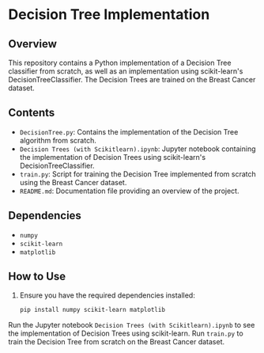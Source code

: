 # Decision Tree Implementation

## Overview
This repository contains a Python implementation of a Decision Tree classifier from scratch, as well as an implementation using scikit-learn's DecisionTreeClassifier. The Decision Trees are trained on the Breast Cancer dataset.

## Contents
- `DecisionTree.py`: Contains the implementation of the Decision Tree algorithm from scratch.
- `Decision Trees (with Scikitlearn).ipynb`: Jupyter notebook containing the implementation of Decision Trees using scikit-learn's DecisionTreeClassifier.
- `train.py`: Script for training the Decision Tree implemented from scratch using the Breast Cancer dataset.
- `README.md`: Documentation file providing an overview of the project.

## Dependencies
- `numpy`
- `scikit-learn`
- `matplotlib`

## How to Use
1. Ensure you have the required dependencies installed:

   ```bash
   pip install numpy scikit-learn matplotlib


Run the Jupyter notebook `Decision Trees (with Scikitlearn).ipynb` to see the implementation of Decision Trees using scikit-learn.
Run `train.py` to train the Decision Tree from scratch on the Breast Cancer dataset.

